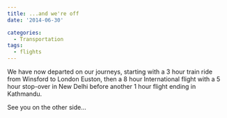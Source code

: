 ```yaml
---
title: ...and we're off
date: '2014-06-30'

categories:
  - Transportation
tags:
  - flights
---
```


We have now departed on our journeys, starting with a 3 hour train ride from Winsford to London Euston, then a 8 hour International flight with a 5 hour stop-over in New Delhi before another 1 hour flight ending in Kathmandu.

See you on the other side...
